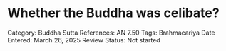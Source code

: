 # Whether the Buddha was celibate?

Category: Buddha
Sutta References: AN 7.50
Tags: Brahmacariya
Date Entered: March 26, 2025
Review Status: Not started